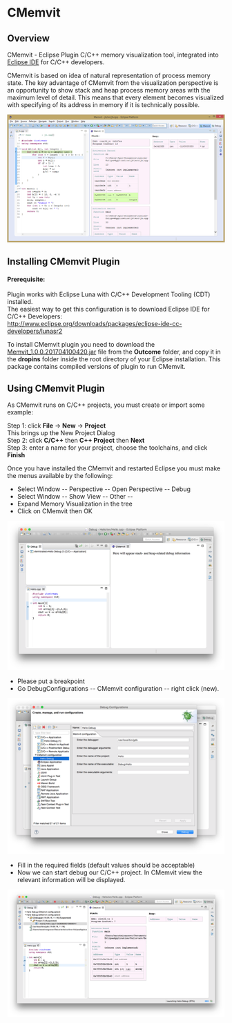 # CMemvit

## Overview

CMemvit - Eclipse Plugin C/C++ memory visualization tool, integrated into [Eclipse IDE](http://www.eclipse.org/) for C/C++ developers.

CMemvit is based on idea of natural representation of process memory state. The key advantage of CMemvit from the visualization perspective is an opportunity to show stack and heap process memory areas with the maximum level of detail. This means that every element becomes visualized with specifying of its address in memory if it is technically possible.

![alt tag](https://raw.githubusercontent.com/MaratMingazov/CMemvit/dev/images/CMemvitUserInterface.png)

## Installing CMemvit Plugin

#### Prerequisite: ####
Plugin works with Eclipse Luna with C/C++ Development Tooling (CDT) installed.  
The easiest way to get this configuration is to download Eclipse IDE for C/C++ Developers:  
<http://www.eclipse.org/downloads/packages/eclipse-ide-cc-developers/lunasr2>

To install CMemvit plugin you need to download the [Memvit_1.0.0.201704100420.jar](https://github.com/PavelSozonov/CMemvit/raw/master/Outcome/Memvit_1.0.0.201704100420.jar) file from the <b>Outcome</b> folder, and copy it in the <b>dropins</b> folder inside the root directory of your Eclipse installation. This package contains compiled versions of plugin to run CMemvit.

## Using CMemvit Plugin

As CMemvit runs on C/C++ projects, you must create or import some example:

Step 1: click <b>File</b> -&gt; <b>New</b> -&gt; <b>Project</b><br>
This brings up the New Project Dialog<br>
Step 2: click <b>C/C++</b> then <b>C++ Project</b> then <b>Next</b><br>
Step 3: enter a name for your project, choose the toolchains, and click <b>Finish</b><br>


Once you have installed the CMemvit and restarted Eclipse you must make the menus available by the following:

* Select Window -- Perspective -- Open Perspective -- Debug
* Select Window -- Show View -- Other -- 
* Expand Memory Visualization in the tree
* Click on CMemvit then OK

<img src="https://raw.githubusercontent.com/MaratMingazov/CMemvit/dev/images/CMemvitDebugPerspective.png" width="800">

* Please put a breakpoint 
* Go DebugConfigurations -- CMemvit configuration -- right click (new).

<img src="https://raw.githubusercontent.com/MaratMingazov/CMemvit/dev/images/CMemvitConfigurationTab.png" width="800">

* Fill in the required fields (default values should be acceptable)
* Now we can start debug our C/C++ project. In CMemvit view the relevant information will be displayed.

<img src="https://raw.githubusercontent.com/MaratMingazov/CMemvit/dev/images/CMemvitVisualization.png" width="800">
